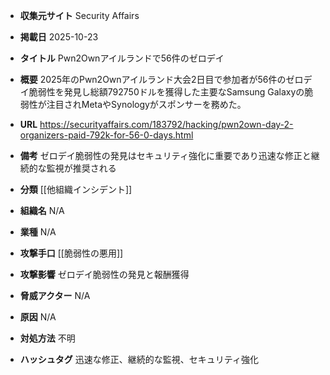 - **収集元サイト**
Security Affairs

- **掲載日**
2025-10-23

- **タイトル**
Pwn2Ownアイルランドで56件のゼロデイ

- **概要**
2025年のPwn2Ownアイルランド大会2日目で参加者が56件のゼロデイ脆弱性を発見し総額792750ドルを獲得した主要なSamsung Galaxyの脆弱性が注目されMetaやSynologyがスポンサーを務めた。

- **URL**
https://securityaffairs.com/183792/hacking/pwn2own-day-2-organizers-paid-792k-for-56-0-days.html

- **備考**
ゼロデイ脆弱性の発見はセキュリティ強化に重要であり迅速な修正と継続的な監視が推奨される

- **分類**
[[他組織インシデント]]

- **組織名**
N/A

- **業種**
N/A

- **攻撃手口**
[[脆弱性の悪用]]

- **攻撃影響**
ゼロデイ脆弱性の発見と報酬獲得

- **脅威アクター**
N/A

- **原因**
N/A

- **対処方法**
不明

- **ハッシュタグ**
迅速な修正、継続的な監視、セキュリティ強化
